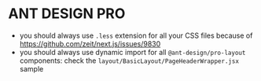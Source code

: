 # ANT DESIGN PRO #

 - you should always use `.less` extension for all your CSS files because of https://github.com/zeit/next.js/issues/9830
 - you should always use dynamic import for all `@ant-design/pro-layout` components: check the `layout/BasicLayout/PageHeaderWrapper.jsx` sample
